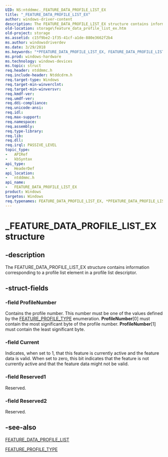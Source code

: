 ```yaml
---
UID: NS:ntddmmc._FEATURE_DATA_PROFILE_LIST_EX
title: "_FEATURE_DATA_PROFILE_LIST_EX"
author: windows-driver-content
description: The FEATURE_DATA_PROFILE_LIST_EX structure contains information corresponding to a profile list element in a profile list descriptor.
old-location: storage\feature_data_profile_list_ex.htm
old-project: storage
ms.assetid: c15f9be2-1f35-41cf-a1de-880e3662f2b4
ms.author: windowsdriverdev
ms.date: 3/29/2018
ms.keywords: "*PFEATURE_DATA_PROFILE_LIST_EX, FEATURE_DATA_PROFILE_LIST_EX, FEATURE_DATA_PROFILE_LIST_EX structure [Storage Devices], PFEATURE_DATA_PROFILE_LIST_EX, PFEATURE_DATA_PROFILE_LIST_EX structure pointer [Storage Devices], _FEATURE_DATA_PROFILE_LIST_EX, ntddmmc/FEATURE_DATA_PROFILE_LIST_EX, ntddmmc/PFEATURE_DATA_PROFILE_LIST_EX, storage.feature_data_profile_list_ex, structs-CD-ROM_4834760d-aeb7-44eb-a8a7-4c961ff8aa4c.xml"
ms.prod: windows-hardware
ms.technology: windows-devices
ms.topic: struct
req.header: ntddmmc.h
req.include-header: Ntddcdrm.h
req.target-type: Windows
req.target-min-winverclnt: 
req.target-min-winversvr: 
req.kmdf-ver: 
req.umdf-ver: 
req.ddi-compliance: 
req.unicode-ansi: 
req.idl: 
req.max-support: 
req.namespace: 
req.assembly: 
req.type-library: 
req.lib: 
req.dll: 
req.irql: PASSIVE_LEVEL
topic_type:
-	APIRef
-	kbSyntax
api_type:
-	HeaderDef
api_location:
-	ntddmmc.h
api_name:
-	FEATURE_DATA_PROFILE_LIST_EX
product: Windows
targetos: Windows
req.typenames: FEATURE_DATA_PROFILE_LIST_EX, *PFEATURE_DATA_PROFILE_LIST_EX
---
```


# _FEATURE_DATA_PROFILE_LIST_EX structure


## -description


The FEATURE_DATA_PROFILE_LIST_EX structure contains information corresponding to a profile list element in a profile list descriptor. 


## -struct-fields




### -field ProfileNumber

Contains the profile number. This number must be one of the values defined by the <a href="https://msdn.microsoft.com/library/windows/hardware/ff553851">FEATURE_PROFILE_TYPE</a> enumeration. <b>ProfileNumber</b>[0] must contain the most significant byte of the profile number. <b>ProfileNumber</b>[1] must contain the least significant byte. 


### -field Current

Indicates, when set to 1, that this feature is currently active and the feature data is valid. When set to zero, this bit indicates that the feature is not currently active and that the feature data might not be valid. 


### -field Reserved1

Reserved. 


### -field Reserved2

Reserved. 


## -see-also




<a href="https://msdn.microsoft.com/library/windows/hardware/ff553816">FEATURE_DATA_PROFILE_LIST</a>



<a href="https://msdn.microsoft.com/library/windows/hardware/ff553851">FEATURE_PROFILE_TYPE</a>
 

 

